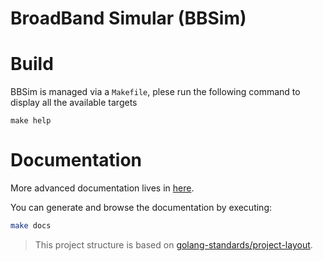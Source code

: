 # BroadBand Simular (BBSim)

Build
=====

BBSim is managed via a `Makefile`, plese run the following command to
display all the available targets

    make help

Documentation
=============

More advanced documentation lives in [here](./docs/source/index.rst).

You can generate and browse the documentation by executing:

```bash
make docs
```

> This project structure is based on
> [golang-standards/project-layout](https://github.com/golang-standards/project-layout).
